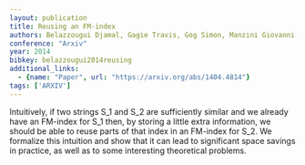 ```yaml
---
layout: publication
title: Reusing an FM-index
authors: Belazzougui Djamal, Gagie Travis, Gog Simon, Manzini Giovanni, Sirén Jouni
conference: "Arxiv"
year: 2014
bibkey: belazzougui2014reusing
additional_links:
  - {name: "Paper", url: "https://arxiv.org/abs/1404.4814"}
tags: ['ARXIV']
---
```

Intuitively, if two strings S_1 and S_2 are sufficiently similar and we already have an FM-index for S_1 then, by storing a little extra information, we should be able to reuse parts of that index in an FM-index for S_2. We formalize this intuition and show that it can lead to significant space savings in practice, as well as to some interesting theoretical problems.
